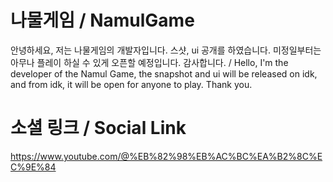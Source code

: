 # 나물게임 / NamulGame
안녕하세요, 저는 나물게임의 개발자입니다. 스샷, ui 공개를 하였습니다. 미정일부터는 아무나 플레이 하실 수 있게 오픈할 예정입니다. 감사합니다. / Hello, I'm the developer of the Namul Game, the snapshot and ui will be released on idk, and from idk, it will be open for anyone to play. Thank you.

# 소셜 링크 / Social Link
https://www.youtube.com/@%EB%82%98%EB%AC%BC%EA%B2%8C%EC%9E%84

